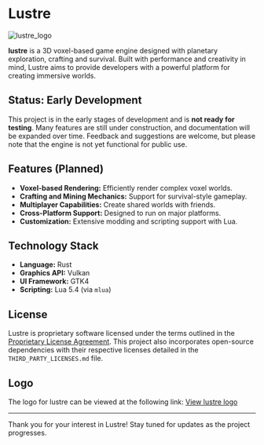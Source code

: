 # Lustre

![lustre_logo](https://github.com/cvusmo/gameengine/blob/dev/src/assets/icon/lustre.png?raw=true)

**lustre** is a 3D voxel-based game engine designed with planetary exploration, crafting and survival. Built with performance and creativity in mind, Lustre aims to provide developers with a powerful platform for creating immersive worlds.

## Status: Early Development

This project is in the early stages of development and is **not ready for testing**. Many features are still under construction, and documentation will be expanded over time. Feedback and suggestions are welcome, but please note that the engine is not yet functional for public use.

## Features (Planned)
- **Voxel-based Rendering:** Efficiently render complex voxel worlds.
- **Crafting and Mining Mechanics:** Support for survival-style gameplay.
- **Multiplayer Capabilities:** Create shared worlds with friends.
- **Cross-Platform Support:** Designed to run on major platforms.
- **Customization:** Extensive modding and scripting support with Lua.

## Technology Stack
- **Language:** Rust
- **Graphics API:** Vulkan
- **UI Framework:** GTK4
- **Scripting:** Lua 5.4 (via `mlua`)

## License
Lustre is proprietary software licensed under the terms outlined in the [Proprietary License Agreement](LICENSE.md). This project also incorporates open-source dependencies with their respective licenses detailed in the `THIRD_PARTY_LICENSES.md` file.

## Logo
The logo for lustre can be viewed at the following link:
[View lustre logo](https://github.com/cvusmo/gameengine/blob/dev/src/assets/icon/lustre.png?raw=true)

---

Thank you for your interest in Lustre! Stay tuned for updates as the project progresses.


